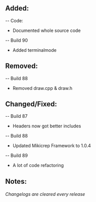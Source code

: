 ## Added:
-- Code:
- Documented whole source code

-- Build 90
- Added terminalmode

## Removed:
-- Build 88
- Removed draw.cpp & draw.h

## Changed/Fixed:
-- Build 87
- Headers now got better includes

-- Build 88
- Updated Mikicrep Framework to 1.0.4

-- Build 89
- A lot of code refactoring

## Notes:


###### Changelogs are cleared every release